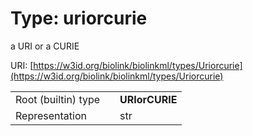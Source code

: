 
# Type: uriorcurie


a URI or a CURIE

URI: [https://w3id.org/biolink/biolinkml/types/Uriorcurie](https://w3id.org/biolink/biolinkml/types/Uriorcurie)

|  |  |  |
| --- | --- | --- |
| Root (builtin) type | | **URIorCURIE** |
| Representation | | str |

